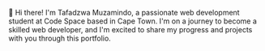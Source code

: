 👋 Hi there! I'm Tafadzwa Muzamindo, a passionate web development student at Code Space based in Cape Town. I'm on a journey to become a skilled web developer, and I'm excited to share my progress and projects with you through this portfolio.

